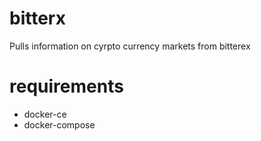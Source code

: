# bitterx
Pulls information on cyrpto currency markets from bitterex


# requirements

* docker-ce
* docker-compose  
